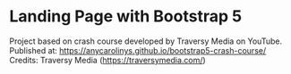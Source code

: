 # Landing Page with Bootstrap 5 
Project based on crash course developed by Traversy Media on YouTube.  
Published at: https://anycarolinys.github.io/bootstrap5-crash-course/  
Credits: Traversy Media (https://traversymedia.com/)  
